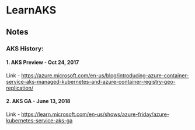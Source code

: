 # LearnAKS
## Notes
### AKS History:
#### **1. AKS Preview - Oct 24, 2017**
Link - https://azure.microsoft.com/en-us/blog/introducing-azure-container-service-aks-managed-kubernetes-and-azure-container-registry-geo-replication/
#### **2. AKS GA - June 13, 2018**
Link - https://learn.microsoft.com/en-us/shows/azure-friday/azure-kubernetes-service-aks-ga
